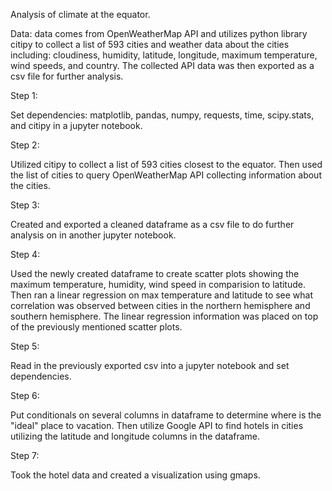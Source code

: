 Analysis of climate at the equator.

Data: data comes from OpenWeatherMap API and utilizes python library citipy to collect a list of 593 cities and weather data about the cities including: cloudiness, humidity, latitude, longitude, maximum temperature, wind speeds, and country.  The collected API data was then exported as a csv file for further analysis. 

Step 1: 

Set dependencies: matplotlib, pandas, numpy, requests, time, scipy.stats, and citipy in a jupyter notebook. 

Step 2:

Utilized citipy to collect a list of 593 cities closest to the equator.  Then used the list of cities to query OpenWeatherMap API collecting information about the cities. 

Step 3: 

Created and exported a cleaned dataframe as a csv file to do further analysis on in another jupyter notebook. 

Step 4:

Used the newly created dataframe to create scatter plots showing the maximum temperature, humidity, wind speed in comparision to latitude.  Then ran a linear regression on max temperature and latitude to see what correlation was observed between cities in the northern hemisphere and southern hemisphere. The linear regression information was placed on top of the previously mentioned scatter plots. 

Step 5: 

Read in the previously exported csv into a jupyter notebook and set dependencies. 

Step 6: 

Put conditionals on several columns in dataframe to determine where is the "ideal" place to vacation.  Then utilize Google API to find hotels in cities utilizing the latitude and longitude columns in the dataframe. 

Step 7:

Took the hotel data and created a visualization using gmaps. 

